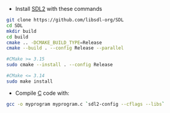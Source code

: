 - Install [SDL2](https://wiki.libsdl.org/SDL2/FrontPage) with these commands
```bash
git clone https://github.com/libsdl-org/SDL
cd SDL
mkdir build
cd build
cmake .. -DCMAKE_BUILD_TYPE=Release
cmake --build . --config Release --parallel

#CMake >= 3.15
sudo cmake --install . --config Release

#CMake <= 3.14
sudo make install
```

- Compile [C](contents-c.md) code with:
```bash
gcc -o myprogram myprogram.c `sdl2-config --cflags --libs`
```